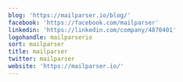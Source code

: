 ```yaml
---
blog: 'https://mailparser.io/blog/'
facebook: 'https://facebook.com/mailparser'
linkedin: 'https://linkedin.com/company/4870401'
logohandle: mailparserio
sort: mailparser
title: mailparser
twitter: mailparser
website: 'https://mailparser.io/'
---
```

